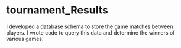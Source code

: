 # tournament_Results
I developed a database schema to store the game matches between players. I wrote code to query this data and determine the winners of various games.
